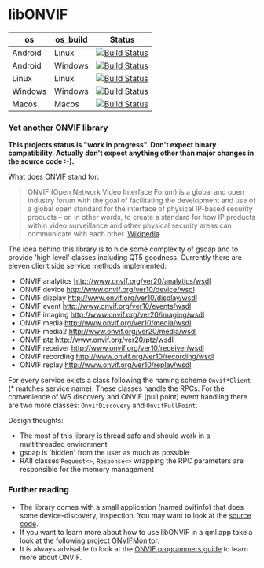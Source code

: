# libONVIF
| os | os_build | Status |
|---|---|---|
| Android | Linux | [![Build Status](https://dev.azure.com/bjoernstresing/bjoernstresing/_apis/build/status/Tereius.libONVIF?branchName=master&jobName=Android&configuration=Android%20Linux)](https://dev.azure.com/bjoernstresing/bjoernstresing/_build/latest?definitionId=7&branchName=master) |
| Android | Windows | [![Build Status](https://dev.azure.com/bjoernstresing/bjoernstresing/_apis/build/status/Tereius.libONVIF?branchName=master&jobName=Android&configuration=Android%20Windows)](https://dev.azure.com/bjoernstresing/bjoernstresing/_build/latest?definitionId=7&branchName=master) |
| Linux | Linux | [![Build Status](https://dev.azure.com/bjoernstresing/bjoernstresing/_apis/build/status/Tereius.libONVIF?branchName=master&jobName=Linux)](https://dev.azure.com/bjoernstresing/bjoernstresing/_build/latest?definitionId=7&branchName=master) |
| Windows | Windows | [![Build Status](https://dev.azure.com/bjoernstresing/bjoernstresing/_apis/build/status/Tereius.libONVIF?branchName=master&jobName=Windows)](https://dev.azure.com/bjoernstresing/bjoernstresing/_build/latest?definitionId=7&branchName=master) |
| Macos | Macos | [![Build Status](https://dev.azure.com/bjoernstresing/bjoernstresing/_apis/build/status/Tereius.libONVIF?branchName=master&jobName=Macos)](https://dev.azure.com/bjoernstresing/bjoernstresing/_build/latest?definitionId=7&branchName=master)

### Yet another ONVIF library

__This projects status is "work in progress". Don't expect binary compatibility. Actually don't expect anything other than major changes in the source code :-).__

What does ONVIF stand for:
> ONVIF (Open Network Video Interface Forum) is a global and open industry forum with the goal of facilitating the development and use of a global open standard for the interface of physical IP-based security products – or, in other words, to create a standard for how IP products within video surveillance and other physical security areas can communicate with each other. [Wikipedia](https://en.wikipedia.org/wiki/ONVIF)

The idea behind this library is to hide some complexity of gsoap and to provide 'high level' classes including QT5 goodness. Currently there are eleven client side service methods implemented:

- ONVIF analytics http://www.onvif.org/ver20/analytics/wsdl
- ONVIF device http://www.onvif.org/ver10/device/wsdl
- ONVIF display http://www.onvif.org/ver10/display/wsdl
- ONVIF event http://www.onvif.org/ver10/events/wsdl
- ONVIF imaging http://www.onvif.org/ver20/imaging/wsdl
- ONVIF media http://www.onvif.org/ver10/media/wsdl
- ONVIF media2 http://www.onvif.org/ver20/media/wsdl
- ONVIF ptz http://www.onvif.org/ver20/ptz/wsdl
- ONVIF receiver http://www.onvif.org/ver10/receiver/wsdl
- ONVIF recording http://www.onvif.org/ver10/recording/wsdl
- ONVIF replay http://www.onvif.org/ver10/replay/wsdl

For every service exists a class following the naming scheme `Onvif*Client` (\* matches service name). These classes handle the RPCs. For the convenience of WS discovery and ONVIF (pull point) event handling there are two more classes: `OnvifDiscovery` and `OnvifPullPoint`.

Design thoughts:

- The most of this library is thread safe and should work in a multithreaded environment
- gsoap is 'hidden' from the user as much as possible
- RAII classes `Request<>`, `Response<>` wrapping the RPC parameters are responsible for the memory management

### Further reading

* The library comes with a small application (named ovifinfo) that does some device-discovery, inspection. You may want to look at the [source code](https://github.com/Tereius/libONVIF/blob/master/src/main.cpp).
* If you want to learn more about how to use libONVIF in a qml app take a look at the following project [ONVIFMonitor](https://github.com/Tereius/ONVIFMonitor).
* It is always advisable to look at the [ONVIF programmers guide](https://www.onvif.org/wp-content/uploads/2016/12/ONVIF_WG-APG-Application_Programmers_Guide-1.pdf) to learn more about ONVIF.

